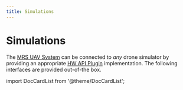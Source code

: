 ```yaml
---
title: Simulations
---
```


# Simulations

The [MRS UAV System](https://github.com/ctu-mrs/mrs_uav_system) can be connected to _any_ drone simulator by providing an appropriate [HW API Plugin](https://github.com/ctu-mrs/mrs_uav_hw_api) implementation.
The following interfaces are provided out-of-the box.

import DocCardList from '@theme/DocCardList';

<DocCardList />
